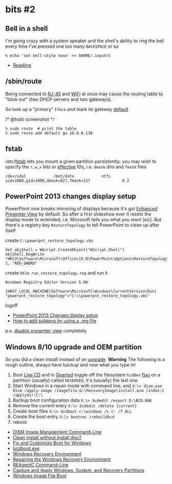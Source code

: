 bits #2
=======

## Bell in a shell

I'm going crazy with a system speaker and the shell's ability to ring the bell
every time I've pressed one too many `BACKSPACE` or so

    % echo 'set bell-style none' >> $HOME/.inputrc

* [Readline](http://ss64.com/bash/syntax-inputrc.html)

## /sbin/route

Being connected to [RJ-45](https://en.wikipedia.org/wiki/Ethernet) and [WiFi](https://en.wikipedia.org/wiki/Hotspot_%28Wi-Fi%29)
at once may cause the routing table to "blow out" (two DHCP servers and two gateways).

So look up a "primary" `Iface` and mark its gateway [default](https://en.wikipedia.org/wiki/Default_gateway)

/* @todo screenshot */

    % sudo route  # print the table
    % sudo route add default gw 10.0.0.138

## fstab

/etc/[fstab](http://www.linfo.org/etc_fstab.html) lets you mount a given partition
persistently; you may wish to specify the `r,w,x` bits or [effective](https://doc.opensuse.org/documentation/html/openSUSE_121/opensuse-security/cha.security.acls.html#sec.security.acls.handle.defacl.eff) IDs, i.e. `dmask` dirs and `fmask` files

    /dev/sda1            /mnt/data            ntfs       uid=1000,gid=1000,dmask=027,fmask=137              0 2

## PowerPoint 2013 changes display setup

PowerPoint now breaks mirroring of displays because it's got [Enhanced Presenter View](http://www.indezine.com/products/powerpoint/learn/powerpoint-2013/enhanced-presenter-view-ppt2013.html) by default. So after a first slideshow ever it resets the display mode to extended, i.e. Microsoft tells you what you want [sic]. But there's a registry key `RestoreTopology` to tell PowerPoint to clean up after itself

create `C:\powerpnt_restore_topology.vbs`
    
    Set objShell = WScript.CreateObject("WScript.Shell")
    objShell.RegWrite "HKCU\Software\Microsoft\Office\15.0\PowerPoint\Options\RestoreTopology", 1, "REG_DWORD"

create `hklm_run_restore_topology.reg` and run it
    
    Windows Registry Editor Version 5.00

    [HKEY_LOCAL_MACHINE\Software\Microsoft\Windows\CurrentVersion\Run]
    "powerpnt_restore_topology"="C:\\powerpnt_restore_topology.vbs"

logoff

* [PowerPoint 2013 Changes display setup](https://answers.microsoft.com/en-us/office/forum/office_2013_release-powerpoint/powerpoint-2013-changes-display-setup/3ca470a0-d896-4577-b724-a360b6bf1c4e?auth=1)
* [How to add subkeys by using a .reg file](https://support.microsoft.com/en-us/kb/310516)

p.s. [disable presenter view](https://social.technet.microsoft.com/Forums/office/en-US/a91dea3b-9c88-4d2b-9545-e48c3055a16c/powerpoint-2013-presenter-view-is-a-big-issue?forum=officeitpro) completely

## Windows 8/10 upgrade and OEM partition

So you did a clean install instead of an [upgrade](http://windows.microsoft.com/en-us/windows-10/media-creation-tool-install). **Warning** The following is a rough outline, always have backup and now what you type in!

1. Boot [Live CD](https://help.ubuntu.com/community/LiveCD#Reasons_for_Using_a_LiveCD_Session) and in [Gparted](https://apps.ubuntu.com/cat/applications/gparted/) toggle off the filesystem `hidden` [flag](http://www.linux.org/threads/gparted-partition-and-filesystem-flags.8112/) on a partition (usually) called `RESERVED`, it's (usually) the last one
2. Start Windows in a repair mode with command line, and `X:\> dism.exe Dism /apply-image /imagefile:G:\RecoveryImage\install.wim /index:1 /applydir:C:\`
3. Backup boot configuration data `X:\> bcdedit /export D:\BCD.BAK`
4. Remove the current entry `X:\> bcdedit /delete {current}`
5. Create boot files `X:\> bcdboot c:\windows /s c: /f ALL`
6. Create the boot entry `X:\> bootrec /rebuildbcd`
7. reboot

* [DISM Image Management Command-Line](https://technet.microsoft.com/en-us/library/hh825258.aspx)
* [Clean install without install disc?](http://www.eightforums.com/installation-setup/18494-clean-install-windows-8-without-install-disc-3.html)
* [Fix and Customize Boot for Windows](https://chaoliu12.wordpress.com/2013/01/31/fix-and-customize-boot-for-windows/)
* [bcdboot.exe](http://ss64.com/nt/bcdboot.html)
* [Windows Recovery Environment](https://technet.microsoft.com/en-us/library/hh825221.aspx)
* [Repairing the Windows Recovery Environment](http://www.terabyteunlimited.com/kb/article.php?id=587)
* [REAgentC Command-Line](https://technet.microsoft.com/en-us/library/hh825204.aspx)
* [Capture and Apply Windows, System, and Recovery Partitions](https://technet.microsoft.com/en-us/library/hh825041.aspx)
* [Windows Image File Boot](https://technet.microsoft.com/en-us/library/dn594399.aspx?f=255&MSPPError=-2147217396)


